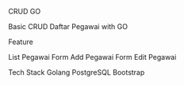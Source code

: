 CRUD GO

Basic CRUD Daftar Pegawai with GO

Feature

List Pegawai
Form Add Pegawai
Form Edit Pegawai

Tech Stack
Golang
PostgreSQL
Bootstrap
